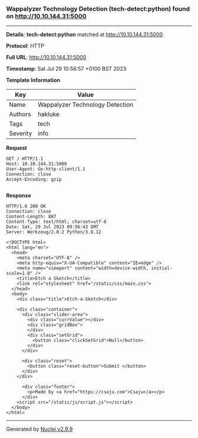 ### Wappalyzer Technology Detection (tech-detect:python) found on http://10.10.144.31:5000

----
**Details**: **tech-detect:python** matched at http://10.10.144.31:5000

**Protocol**: HTTP

**Full URL**: http://10.10.144.31:5000

**Timestamp**: Sat Jul 29 10:56:57 +0100 BST 2023

**Template Information**

| Key | Value |
| --- | --- |
| Name | Wappalyzer Technology Detection |
| Authors | hakluke |
| Tags | tech |
| Severity | info |

**Request**
```http
GET / HTTP/1.1
Host: 10.10.144.31:5000
User-Agent: Go-http-client/1.1
Connection: close
Accept-Encoding: gzip


```

**Response**
```http
HTTP/1.0 200 OK
Connection: close
Content-Length: 887
Content-Type: text/html; charset=utf-8
Date: Sat, 29 Jul 2023 09:56:43 GMT
Server: Werkzeug/2.0.2 Python/3.8.12

<!DOCTYPE html>
<html lang="en">
  <head>
    <meta charset="UTF-8" />
    <meta http-equiv="X-UA-Compatible" content="IE=edge" />
    <meta name="viewport" content="width=device-width, initial-scale=1.0" />
    <title>Etch a Sketch</title>
    <link rel="stylesheet" href="/static/css/main.css">
  </head>
  <body>
    <div class="title">Etch-a-Sketch</div>

    <div class="container">
      <div class="slider-area">
        <div class="currValue"></div>
        <div class="gridBox">
        </div>
        <div class="setGrid">
          <button class="clickSetGrid">Null</button>
        </div>
      </div>

      <div class="reset">
        <button class="reset-button">Submit </button>
      </div>
    </div>

      <div class="footer">
        <p>Made by <a href="https://csaju.com">Csaju</a></p>
      </div>
    <script src="/static/js/script.js"></script>
  </body>
</html>
```


----

Generated by [Nuclei v2.9.9](https://github.com/projectdiscovery/nuclei)